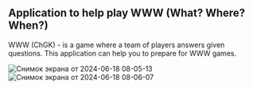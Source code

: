 ## Application to help play WWW (What? Where? When?)

WWW (ChGK) - is a game where a team of players answers given questions. This application can help you to prepare for WWW games.

![Снимок экрана от 2024-06-18 08-05-13](https://github.com/Minuta18/ChGK-helper/assets/95094296/ec2c05e3-8c7c-472e-97a5-d171e7250b01)
![Снимок экрана от 2024-06-18 08-06-07](https://github.com/Minuta18/ChGK-helper/assets/95094296/dc451863-384a-45c5-bc9b-899f1ffd4bb2)
